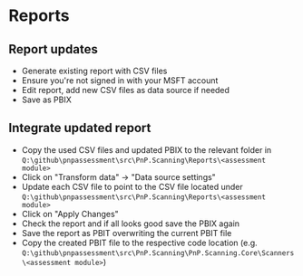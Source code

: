 # Reports

## Report updates

- Generate existing report with CSV files
- Ensure you're not signed in with your MSFT account
- Edit report, add new CSV files as data source if needed
- Save as PBIX

## Integrate updated report

- Copy the used CSV files and updated PBIX to the relevant folder in `Q:\github\pnpassessment\src\PnP.Scanning\Reports\<assessment module>`
- Click on "Transform data" -> "Data source settings"
- Update each CSV file to point to the CSV file located under `Q:\github\pnpassessment\src\PnP.Scanning\Reports\<assessment module>`
- Click on "Apply Changes" 
- Check the report and if all looks good save the PBIX again
- Save the report as PBIT overwriting the current PBIT file
- Copy the created PBIT file to the respective code location (e.g. `Q:\github\pnpassessment\src\PnP.Scanning\PnP.Scanning.Core\Scanners\<assessment module>`)